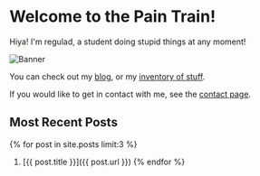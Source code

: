 # Welcome to the Pain Train!
Hiya! I'm regulad, a student doing stupid things at any moment!

![Banner](https://i.imgur.com/kIRjNAr.jpg)

You can check out my [blog](/blog), or my [inventory of stuff](/inventory).

If you would like to get in contact with me, see the [contact page](/contact).

## Most Recent Posts
{% for post in site.posts limit:3 %}
1. [{{ post.title }}]({{ post.url }})
{% endfor %}